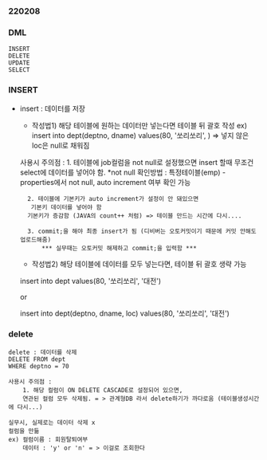 ### 220208


### DML
    INSERT
    DELETE
    UPDATE
    SELECT
### INSERT
- insert : 데이터를 저장

    - 작성법1)
    해당 테이블에 원하는 데이터만 넣는다면 테이블 뒤 괄호 작성
    ex)
    insert into dept(deptno, dname)
    values(80, '쏘리쏘리', )
    => 넣지 않은 loc은 null로 채워짐

    사용시 주의점 : 
        1. 테이블에 job컬럼을 not null로 설정했으면
        insert 할때 무조건 select에 데이터를 넣어야 함.
         *not null 확인방법 : 특정테이블(emp) - properties에서 not null, auto increment 여부 확인 가능

        2. 테이블에 기본키가 auto increment가 설정이 안 돼있으면
         기본키 데이터를 넣어야 함
        기본키가 증감함 (JAVA의 count++ 처럼) => 테이블 만드는 시간에 다시....

        3. commit;을 해야 최종 insert가 됨 (디비버는 오토커밋이기 때문에 커밋 안해도 업로드해줌)
            *** 실무때는 오토커밋 해제하고 commit;을 입력함 ***

        

    - 작성법2)
    해당 테이블에 데이터를 모두 넣는다면, 테이블 뒤 괄호 생략 가능

    insert into dept
    values(80, '쏘리쏘리', '대전')

    or

    insert into dept(deptno, dname, loc)
    values(80, '쏘리쏘리', '대전')
    

### delete
    delete : 데이터를 삭제
    DELETE FROM dept
    WHERE deptno = 70

    사용시 주의점 : 
        1. 해당 컬럼이 ON DELETE CASCADE로 설정되어 있으면,
        연관된 컬럼 모두 삭제됨. = > 관계형DB 라서 delete하기가 까다로움 (테이블생성시간에 다시...)
             
    실무시, 실제로는 데이터 삭제 x
    컬럼을 만듦
    ex) 컬럼이름 : 회원탈퇴여부
        데이터 : 'y' or 'n' = > 이걸로 조회한다